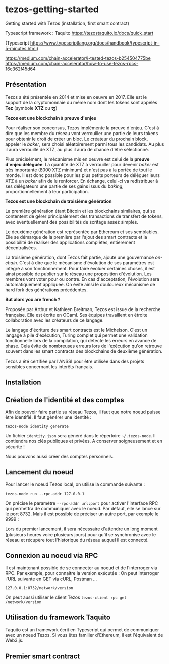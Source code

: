 # tezos-getting-started
Getting started with Tezos (installation, first smart contract)


Typescript framework : Taquito https://tezostaquito.io/docs/quick_start

(Typescript https://www.typescriptlang.org/docs/handbook/typescript-in-5-minutes.html)

https://medium.com/chain-accelerator/i-tested-tezos-b254504775be
https://medium.com/chain-accelerator/how-to-use-tezos-rpcs-16c362f45d64

## Présentation

Tezos a été présentée en 2014 et mise en oeuvre en 2017. Elle est le support de la cryptomonnaie du même nom dont les tokens sont appelés **Tez** (symbole **XTZ** ou **ꜩ**) 

**Tezos est une blockchain à preuve d'enjeu**

Pour réaliser son concensus, Tezos implémente la preuve d'enjeu. C'est à dire que les membre du réseau vont verrouiller une partie de leurs tokens pour obtenir le droit de créer un bloc. Le créateur du prochain block, appeler le _baker_, sera choisi aléatoirement parmi tous les candidats. Au plus il aura verrouillé de XTZ, au plus il aura de chance d'être sélectionné.

Plus précisément, le mécanisme mis en oeuvre est celui de la **preuve d'enjeu déléguée**. La quantité de XTZ à verrouiller pour devenir _baker_ est très importante (8000 XTZ minimum) et n'est pas à la portée de tout le monde. Il est donc possible pour les plus petits porteurs de déléguer leurs XTZ à un _baker_ afin de le renforcer. En échange, celui-ci va redistribuer à ses délégateurs une partie de ses gains issus du _baking_, proportionnellement à leur participation.

**Tezos est une blockchain de troisième génération**

La première génération étant Bitcoin et les blockchains similaires, qui se contentent de gérer principalement des transactions de transfert de tokens, avec éventuellement des possibilités de scritage assez simples.

Le deuxième génération est représentée par Ethereum et ses semblables. Elle se démarque de la première par l'ajout des smart contracts et la possibilité de réaliser des applications complètes, entièrement décentralisées.

La troisième génération, dont Tezos fait partie, ajoute une gouvernance _on-chain_. C'est à dire que le mécanisme d'évolution de ses paramètres est intégré à son fonctionnement. Pour faire évoluer certaines choses, il est ainsi possible de publier sur le réseau une proposition d'évolution. Les membres vont voter pour ou contre. En cas d'acceptation, l'évolution sera automatiquement appliquée. On évite ainsi le douloureux mécanisme de hard fork des générations précédentes.

**But alors you are french ?**

Proposée par Arthur et Kathleen Breitman, Tezos est issue de la recherche française. Elle est écrite en OCaml. Ses équipes travaillent en étroite collaboration avec les créateurs de ce langage.

Le langage d'écriture des smart contracts est le Michelson. C'est un langage à pile d'exécution, Turing complet qui permet une validation fonctionnelle lors de la compilation, qui détecte les erreurs en avance de phase. Cela évite de nombreuses erreurs lors de l'exécution qu'on retrouve souvent dans les smart contracts des blockchains de deuxième génération.

Tezos a été certifiée par l'ANSSI pour être utilisée dans des projets sensibles concernant les intérêts français. 

## Installation

## Création de l'identité et des comptes

Afin de pouvoir faire partie su réseau Tezos, il faut que notre noeud puisse être identifié. Il faut générer une identité :

```tezos-node identity generate```

Un fichier ```identity.json``` sera généré dans le répertoire ```~/.tezos-node```. Il contiendra nos clés publiques et privées. A conserver soigneusement et en sécurité !

Nous pouvons aussi créer des comptes personnels.

## Lancement du noeud

Pour lancer le noeud Tezos local, on utilise la commande suivante :

```tezos-node run --rpc-addr 127.0.0.1```

On précise le paramètre ```--rpc-addr url:port``` pour activer l'interface RPC qui permettra de communiquer avec le noeud.
Par défaut, elle se lance sur le port 8732. Mais il est possible de préciser un autre port, par exemple le 9999 :

Lors du premier lancement, il sera nécessaire d'attendre un long moment (plusieurs heures voire plusieurs jours) pour qu'il se synchronise avec le réseau et récupère tout l'historique du réseau auquel il est connecté.


## Connexion au noeud via RPC

Il est maintenant possible de se connecter au noeud et de l'interroger via RPC. Par exemple, pour connaitre la version exécutée :
On peut interroger l'URL suivante en GET via cURL, Postman ...

```127.0.0.1:8732/network/version```

On peut aussi utiliser le client Tezos
```tezos-client rpc get /network/version```

## Utilisation du framework Taquito

Taquito est un framework écrit en Typescript qui permet de communiquer avec un noeud Tezos. Si vous êtes familier d'Ethereum, il est l'équivalent de Web3.js.

## Premier smart contract
